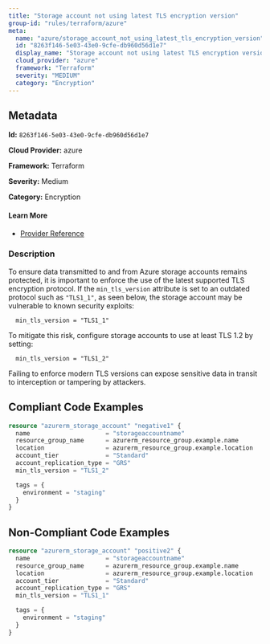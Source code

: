 ```yaml
---
title: "Storage account not using latest TLS encryption version"
group-id: "rules/terraform/azure"
meta:
  name: "azure/storage_account_not_using_latest_tls_encryption_version"
  id: "8263f146-5e03-43e0-9cfe-db960d56d1e7"
  display_name: "Storage account not using latest TLS encryption version"
  cloud_provider: "azure"
  framework: "Terraform"
  severity: "MEDIUM"
  category: "Encryption"
---
```

## Metadata

**Id:** `8263f146-5e03-43e0-9cfe-db960d56d1e7`

**Cloud Provider:** azure

**Framework:** Terraform

**Severity:** Medium

**Category:** Encryption

#### Learn More

 - [Provider Reference](https://registry.terraform.io/providers/hashicorp/azurerm/latest/docs/resources/storage_account)

### Description

 To ensure data transmitted to and from Azure storage accounts remains protected, it is important to enforce the use of the latest supported TLS encryption protocol. If the `min_tls_version` attribute is set to an outdated protocol such as `"TLS1_1"`, as seen below, the storage account may be vulnerable to known security exploits:

```
  min_tls_version = "TLS1_1"
```

To mitigate this risk, configure storage accounts to use at least TLS 1.2 by setting:

```
  min_tls_version = "TLS1_2"
```

Failing to enforce modern TLS versions can expose sensitive data in transit to interception or tampering by attackers.


## Compliant Code Examples
```terraform
resource "azurerm_storage_account" "negative1" {
  name                     = "storageaccountname"
  resource_group_name      = azurerm_resource_group.example.name
  location                 = azurerm_resource_group.example.location
  account_tier             = "Standard"
  account_replication_type = "GRS"
  min_tls_version = "TLS1_2"

  tags = {
    environment = "staging"
  }
}

```
## Non-Compliant Code Examples
```terraform
resource "azurerm_storage_account" "positive2" {
  name                     = "storageaccountname"
  resource_group_name      = azurerm_resource_group.example.name
  location                 = azurerm_resource_group.example.location
  account_tier             = "Standard"
  account_replication_type = "GRS"
  min_tls_version = "TLS1_1"

  tags = {
    environment = "staging"
  }
}

```